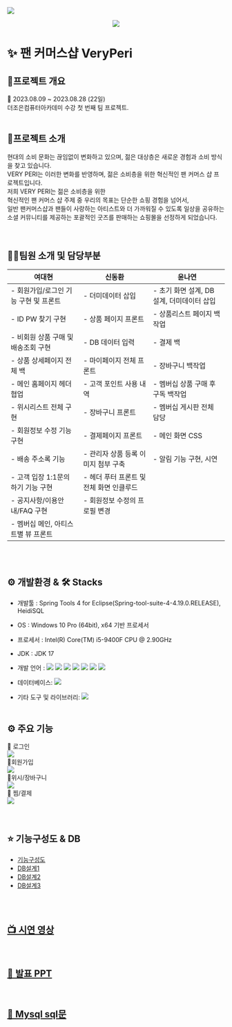 <img src="https://capsule-render.vercel.app/api?type=Slice&&height=200&section=header&text=&fontSize=90&fontColor=D3D3D3" />
<p align="center">
  <img src="https://github.com/dkth1122/Project_4/assets/130977379/8968344a-101a-4679-8437-072d769dd9b1" />
</p>




# ✨ 팬 커머스샵 VeryPeri


## 🔎프로젝트 개요

📆 2023.08.09 ~ 2023.08.28 (22일)<br>
더조은컴퓨터아카데미 수강 첫 번째 팀 프로젝트.
<br>
<br>
## 🔎프로젝트 소개
현대의 소비 문화는 끊임없이 변화하고 있으며, 젊은 대상층은 새로운 경험과 소비 방식을 찾고 있습니다.<br> VERY PERI는 이러한 변화를 반영하며, 젊은 소비층을 위한 혁신적인 팬 커머스 샵 프로젝트입니다.
<br>
저희 VERY PERI는 젊은 소비층을 위한 <br>
혁신적인 팬 커머스 샵 주제 중 우리의 목표는 단순한 쇼핑 경험을 넘어서, <br>
일반 팬커머스샵과 팬들이 사랑하는 아티스트와 더 가까워질 수 있도록 일상을 공유하는<br>
소셜 커뮤니티를 제공하는 포괄적인 굿즈를 판매하는 쇼핑몰을 선정하게 되었습니다.<br>
<br>
<br>


## 💁‍♂️팀원 소개 및 담당부분
| **여대현**    | **신동환**   | **윤나연**  |
|---------------|--------------|-------------|
| - 회원가입/로그인 기능 구현 및 프론트  | - 더미데이터 삽입  | - 초기 화면 설계, DB 설계, 더미데이터 삽입 |
| - ID PW 찾기 구현 | - 상품 페이지 프론트 | - 상품리스트 페이지 백작업 |
| - 비회원 상품 구매 및 배송조회 구현 | - DB 데이터 입력 | - 결제 백 |
| - 상품 상세페이지 전체 백 | - 마이페이지 전체 프론트 | - 장바구니 백작업 |
| - 메인 홈페이지 헤더 협업 | - 고객 포인트 사용 내역 | - 멤버십 상품 구매 후 구독 백작업 |
| - 위시리스트 전체 구현 | - 장바구니 프론트 | - 멤버십 게시판 전체 담당 |
| - 회원정보 수정 기능 구현 | - 결제페이지 프론트 | - 메인 화면 CSS |
| - 배송 주소록 기능 | - 관리자 상품 등록 이미지 첨부 구축 | - 알림 기능 구현, 시연 |
| - 고객 입장 1:1문의 하기 기능 구현 | - 헤더 푸터 프론트 및 전체 화면 인클루드 | |
| - 공지사항/이용안내/FAQ 구현 | - 회원정보 수정의 프로필 변경 | |
| - 멤버십 메인, 아티스트별 뷰 프론트 | | |

<br>
<br>

## ⚙ 개발환경 & 🛠 Stacks

* 개발툴 :                                                                           Spring Tools 4 for Eclipse(Spring-tool-suite-4-4.19.0.RELEASE), HeidiSQL
* OS : Windows 10 Pro (64bit), x64 기반 프로세서
* 프로세서 : Intel(R) Core(TM) i5-9400F CPU @ 2.90GHz
* JDK : JDK 17
* 개발 언어 :
  <img src="https://img.shields.io/badge/java-007396?style=for-the-badge&logo=java&logoColor=white">
  <img src="https://img.shields.io/badge/javascript-F7DF1E?style=for-the-badge&logo=javascript&logoColor=black"> 
  <img src="https://img.shields.io/badge/jquery-0769AD?style=for-the-badge&logo=jquery&logoColor=white">
  <img src="https://img.shields.io/badge/html5-E34F26?style=for-the-badge&logo=html5&logoColor=white"> 
  <img src="https://img.shields.io/badge/css-1572B6?style=for-the-badge&logo=css3&logoColor=white"> 
  <img src="https://img.shields.io/badge/vue.js-4FC08D?style=for-the-badge&logo=vue.js&logoColor=white"> 
  <img src="https://img.shields.io/badge/spring-6DB33F?style=for-the-badge&logo=spring&logoColor=white"> 
  
* 데이터베이스:
  <img src="https://img.shields.io/badge/mysql-4479A1?style=for-the-badge&logo=mysql&logoColor=white"> 
* 기타 도구 및 라이브러리: 
  <img src="https://img.shields.io/badge/github-181717?style=for-the-badge&logo=github&logoColor=white">
  <br>
  <br>

## ⚙ 주요 기능
📌 로그인 <br>
<img src='https://github.com/yeodae/VeryPeri/assets/137017214/e0ba216c-a3ac-4f33-90da-59418c2a8d43'><br>
📌회원가입 <br>
<img src='https://github.com/yeodae/VeryPeri/assets/137017214/9c5b1bab-f3ad-41a2-b11b-aa4cb1de0929'><br>
📌위시/장바구니<br>
<img src='https://github.com/yeodae/VeryPeri/assets/137017214/c8a39186-ef73-4525-96b6-bfc9b33f5f18'><br>
📌 찜/결제 <br>
<img src='https://github.com/yeodae/VeryPeri/assets/137017214/364f235a-ff61-4037-8f22-6c484173788a'><br>
<br>
<br>

## ⭐ 기능구성도 & DB
* [기능구성도](https://drive.google.com/file/d/1YVbafDYtbUF3zjZuIKDW-eFUfzRtuqZt/view?usp=drive_link)
* [DB설계1](https://drive.google.com/file/d/1-0ZQbZotIDBZHoZvCmQhFc9JKl1s5Zkr/view?usp=drive_link)
* [DB설계2](https://drive.google.com/file/d/1rRmrYK_do-hvVV3dPpRk6d8YdI1CmjHa/view?usp=drive_link)
* [DB설계3](https://drive.google.com/file/d/1EChgRBclj7dWKB81JS8mIEMgWbfJNpDg/view?usp=drive_link)
<br>
<br>

## [📺 시연 영상](https://youtu.be/iXRKjnXPNNs?si=2mSmWqsVqH-LkOrt)
<br>

## [💾 발표 PPT](https://drive.google.com/file/d/1rG5kZhM1EaDUcfW3BLHAX0UXETSJoOiq/view?usp=drive_link)
<br>

## [💾 Mysql sql문](https://drive.google.com/file/d/1p2fX7tVw0cZz6_HYXW37GWAoF2mk28dh/view?usp=drive_link)
<br>


